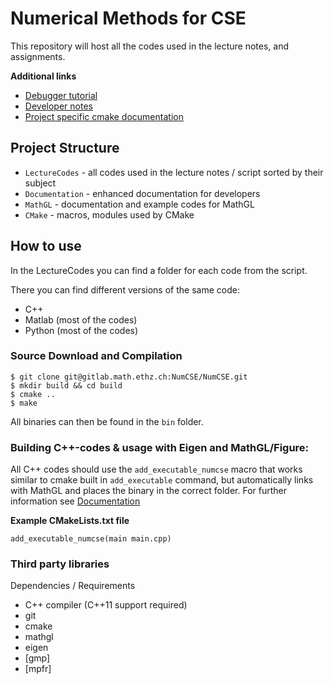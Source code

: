 # Numerical Methods for CSE

This repository will host all the codes used in the lecture notes, and assignments.

**Additional links**

- [Debugger tutorial](https://gitlab.math.ethz.ch/tille/debugging-cpp-code-with-lldb)
- [Developer notes](Documentation/developer_notes.md)
- [Project specific cmake documentation](Documentation/cmake.md)

## Project Structure

- `LectureCodes` - all codes used in the lecture notes / script sorted by their subject
- `Documentation` - enhanced documentation for developers
- `MathGL` - documentation and example codes for MathGL
- `CMake` - macros, modules used by CMake

## How to use

In the LectureCodes you can find a folder for each code from the script.

There you can find different versions of the same code:

- C++
- Matlab (most of the codes)
- Python (most of the codes)

### Source Download and Compilation

	$ git clone git@gitlab.math.ethz.ch:NumCSE/NumCSE.git
	$ mkdir build && cd build
	$ cmake ..
	$ make

All binaries can then be found in the `bin` folder.

### Building C++-codes & usage with Eigen and MathGL/Figure:

All C++ codes should use the `add_executable_numcse` macro 
that works similar to cmake built in `add_executable` command, but 
automatically links with MathGL and places the binary in the correct folder.
For further information see [Documentation](Documentation/cmake.md)

**Example CMakeLists.txt file**

```
add_executable_numcse(main main.cpp)
```

### Third party libraries

Dependencies / Requirements

- C++ compiler (C++11 support required)
- git
- cmake
- mathgl
- eigen
- [gmp]
- [mpfr]